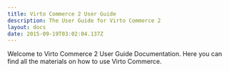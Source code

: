 ```yaml
---
title: Virto Commerce 2 User Guide
description: The User Guide for Virto Commerce 2
layout: docs
date: 2015-09-19T03:02:04.137Z
---
```

Welcome to Virto Commerce 2 User Guide Documentation. Here you can find all the materials on how to use Virto Commerce.